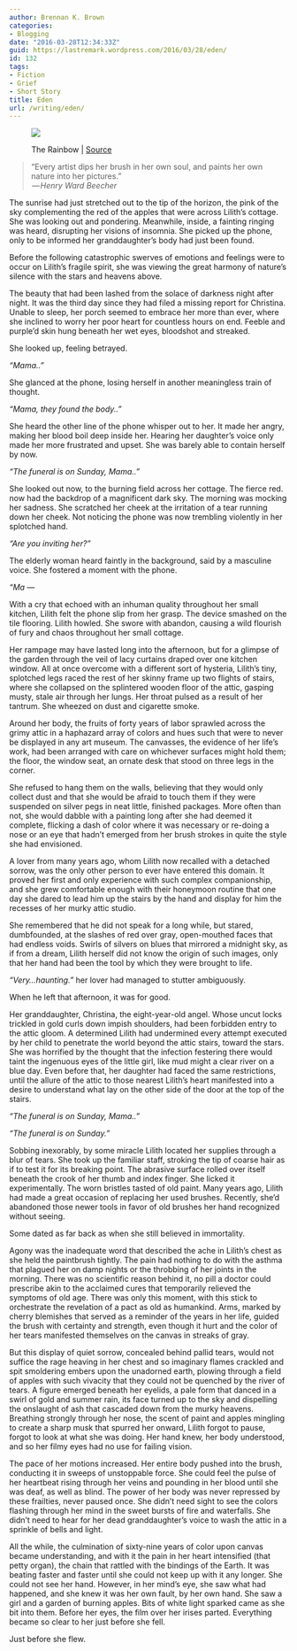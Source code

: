 ```yaml
---
author: Brennan K. Brown
categories:
- Blogging
date: "2016-03-28T12:34:33Z"
guid: https://lastremark.wordpress.com/2016/03/28/eden/
id: 132
tags:
- Fiction
- Grief
- Short Story
title: Eden
url: /writing/eden/
---
```


<figure class="wp-caption">

<img data-width="9275" data-height="6154" src="https://cdn-images-1.medium.com/max/2560/1*8SB0btG6WaAEbya4uUtuJw.jpeg" /> <figcaption class="wp-caption-text">The Rainbow | <a href="https://en.wikipedia.org/wiki/The_Rainbow_%28painting%29#/media/File:Inness,_George_-_The_Rainbow_-_Google_Art_Project.jpg" target="_blank" rel="noopener noreferrer">Source</a></figcaption></figure>

> “Every artist dips her brush in her own soul, and paints her own nature into her pictures.”  
>  — *Henry Ward Beecher*

<span>T</span>he sunrise had just stretched out to the tip of the horizon, the pink of the sky complementing the red of the apples that were across Lilith’s cottage. She was looking out and pondering. Meanwhile, inside, a fainting ringing was heard, disrupting her visions of insomnia. She picked up the phone, only to be informed her granddaughter’s body had just been found.

Before the following catastrophic swerves of emotions and feelings were to occur on Lilith’s fragile spirit, she was viewing the great harmony of nature’s silence with the stars and heavens above.

<!--more-->

The beauty that had been lashed from the solace of darkness night after night. It was the third day since they had filed a missing report for Christina. Unable to sleep, her porch seemed to embrace her more than ever, where she inclined to worry her poor heart for countless hours on end. Feeble and purple’d skin hung beneath her wet eyes, bloodshot and streaked.

She looked up, feeling betrayed.

_“Mama..”_

She glanced at the phone, losing herself in another meaningless train of thought.

_“Mama, they found the body..”_

She heard the other line of the phone whisper out to her. It made her angry, making her blood boil deep inside her. Hearing her daughter’s voice only made her more frustrated and upset. She was barely able to contain herself by now.

_“The funeral is on Sunday, Mama..”_

She looked out now, to the burning field across her cottage. The fierce red. now had the backdrop of a magnificent dark sky. The morning was mocking her sadness. She scratched her cheek at the irritation of a tear running down her cheek. Not noticing the phone was now trembling violently in her splotched hand.

_“Are you inviting her?”_

The elderly woman heard faintly in the background, said by a masculine voice. She fostered a moment with the phone.

_“Ma —_

<span>W</span>ith a cry that echoed with an inhuman quality throughout her small kitchen, Lilith felt the phone slip from her grasp. The device smashed on the tile flooring. Lilith howled. She swore with abandon, causing a wild flourish of fury and chaos throughout her small cottage.

Her rampage may have lasted long into the afternoon, but for a glimpse of the garden through the veil of lacy curtains draped over one kitchen window. All at once overcome with a different sort of hysteria, Lilith’s tiny, splotched legs raced the rest of her skinny frame up two flights of stairs, where she collapsed on the splintered wooden floor of the attic, gasping musty, stale air through her lungs. Her throat pulsed as a result of her tantrum. She wheezed on dust and cigarette smoke.

Around her body, the fruits of forty years of labor sprawled across the grimy attic in a haphazard array of colors and hues such that were to never be displayed in any art museum. The canvasses, the evidence of her life’s work, had been arranged with care on whichever surfaces might hold them; the floor, the window seat, an ornate desk that stood on three legs in the corner.

She refused to hang them on the walls, believing that they would only collect dust and that she would be afraid to touch them if they were suspended on silver pegs in neat little, finished packages. More often than not, she would dabble with a painting long after she had deemed it complete, flicking a dash of color where it was necessary or re-doing a nose or an eye that hadn’t emerged from her brush strokes in quite the style she had envisioned.

A lover from many years ago, whom Lilith now recalled with a detached sorrow, was the only other person to ever have entered this domain. It proved her first and only experience with such complex companionship, and she grew comfortable enough with their honeymoon routine that one day she dared to lead him up the stairs by the hand and display for him the recesses of her murky attic studio.

She remembered that he did not speak for a long while, but stared, dumbfounded, at the slashes of red over gray, open-mouthed faces that had endless voids. Swirls of silvers on blues that mirrored a midnight sky, as if from a dream, Lilith herself did not know the origin of such images, only that her hand had been the tool by which they were brought to life.

_“Very…haunting.”_ her lover had managed to stutter ambiguously.

When he left that afternoon, it was for good.

<span>H</span>er granddaughter, Christina, the eight-year-old angel. Whose uncut locks trickled in gold curls down impish shoulders, had been forbidden entry to the attic gloom. A determined Lilith had undermined every attempt executed by her child to penetrate the world beyond the attic stairs, toward the stars. She was horrified by the thought that the infection festering there would taint the ingenuous eyes of the little girl, like mud might a clear river on a blue day. Even before that, her daughter had faced the same restrictions, until the allure of the attic to those nearest Lilith’s heart manifested into a desire to understand what lay on the other side of the door at the top of the stairs.

_“The funeral is on Sunday, Mama..”_

_“The funeral is on Sunday.”_

Sobbing inexorably, by some miracle Lilith located her supplies through a blur of tears. She took up the familiar staff, stroking the tip of coarse hair as if to test it for its breaking point. The abrasive surface rolled over itself beneath the crook of her thumb and index finger. She licked it experimentally. The worn bristles tasted of old paint. Many years ago, Lilith had made a great occasion of replacing her used brushes. Recently, she’d abandoned those newer tools in favor of old brushes her hand recognized without seeing.

Some dated as far back as when she still believed in immortality.

Agony was the inadequate word that described the ache in Lilith’s chest as she held the paintbrush tightly. The pain had nothing to do with the asthma that plagued her on damp nights or the throbbing of her joints in the morning. There was no scientific reason behind it, no pill a doctor could prescribe akin to the acclaimed cures that temporarily relieved the symptoms of old age. There was only this moment, with this stick to orchestrate the revelation of a pact as old as humankind. Arms, marked by cherry blemishes that served as a reminder of the years in her life, guided the brush with certainty and strength, even though it hurt and the color of her tears manifested themselves on the canvas in streaks of gray.

But this display of quiet sorrow, concealed behind pallid tears, would not suffice the rage heaving in her chest and so imaginary flames crackled and spit smoldering embers upon the unadorned earth, plowing through a field of apples with such vivacity that they could not be quenched by the river of tears. A figure emerged beneath her eyelids, a pale form that danced in a swirl of gold and summer rain, its face turned up to the sky and dispelling the onslaught of ash that cascaded down from the murky heavens. Breathing strongly through her nose, the scent of paint and apples mingling to create a sharp musk that spurred her onward, Lilith forgot to pause, forgot to look at what she was doing. Her hand knew, her body understood, and so her filmy eyes had no use for failing vision.

The pace of her motions increased. Her entire body pushed into the brush, conducting it in sweeps of unstoppable force. She could feel the pulse of her heartbeat rising through her veins and pounding in her blood until she was deaf, as well as blind. The power of her body was never repressed by these frailties, never paused once. She didn’t need sight to see the colors flashing through her mind in the sweet bursts of fire and waterfalls. She didn’t need to hear for her dead granddaughter’s voice to wash the attic in a sprinkle of bells and light.

All the while, the culmination of sixty-nine years of color upon canvas became understanding, and with it the pain in her heart intensified (that petty organ), the chain that rattled with the bindings of the Earth. It was beating faster and faster until she could not keep up with it any longer. She could not see her hand. However, in her mind’s eye, she saw what had happened, and she knew it was her own fault, by her own hand. She saw a girl and a garden of burning apples. Bits of white light sparked came as she bit into them. Before her eyes, the film over her irises parted. Everything became so clear to her just before she fell.

Just before she flew.
